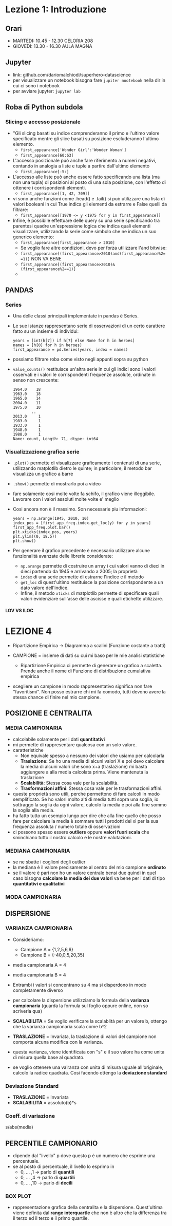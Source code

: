 # Lezione 1: Introduzione
## Orari
- MARTEDI: 10.45 - 12.30 CELORIA 208
- GIOVEDI: 13.30 - 16.30 AULA MAGNA

## Jupyter
- link: github.com/dariomalchiodi/superhero-datascience
- per visualizzare un notebook bisogna fare `jupiter nootebook` nella dir in cui ci sono i notebook
- per avviare jupyter: `jupyter lab`

## Roba di Python subdola
### Slicing e accesso posizionale
- "Gli slicing basati su indice comprenderanno il primo e l'ultimo valore specificato mentre gli slice basati su posizione escluderanno l'ultimo elemento.
    - ```first_appearance['Wonder Girl':'Wonder Woman']```
    - ```first_appearance[60:63]```
- L'accesso posizionale può anche fare riferimento a numeri negativi, contando in analogia a liste e tuple a partire dall'ultimo elemento
    - ```first_appearance[-5:]```
- L'accesso alle liste può anche essere fatto specificando una lista (ma non una tupla) di posizioni al posto di una sola posizione, con l'effetto di ottenere i corrispondenti elementi.
    - ```first_appearance[[1, 42, 709]]```
- vi sono anche funzioni come .head() e .tail()
si può utilizzare una lista di valori booleani in cui True indica gli elementi da estrarre e False quelli da filtrare:
    - ```first_appearance[[1970 <= y <1975 for y in first_appearance]]```
- Infine, è possibile effettuare delle query su una serie specificando tra parentesi quadre un'espressione logica che indica quali elementi visualizzare, utilizzando la serie come simbolo che ne indica un suo generico elemento:
    - ```first_appearance[first_appearance > 2010]```
    - Se voglio fare altre condizioni, devo per forza utilizzare l'and bitwise:
    - ```first_appearance[(first_appearance>2010)and(first_appearance%2==1)]``` NON VA BENE
    - ```first_appearance[(first_appearance>2010)&(first_appearance%2==1)]```
    -  

  
## PANDAS
### Series
- Una delle classi principali implementate in pandas è Series.
- Le sue istanze rappresentano serie di osservazioni di un certo carattere fatto su un insieme di individui:
    ```
    years = [int(h[7]) if h[7] else None for h in heroes]
    names = [h[0] for h in heroes]
    first_appearance = pd.Series(years, index = names)
    ```
- possiamo filtrare roba come visto negli appunti sopra su python
- ```value_counts()``` restituisce un'altra serie in cui gli indici sono i valori osservati e i valori le corrispondenti frequenze assolute, ordinate in senso non crescente:

    ```
    1964.0    18
    1963.0    18
    1965.0    14
    2004.0    11
    1975.0    10
            ..
    2013.0     1
    1983.0     1
    1933.0     1
    1948.0     1
    1988.0     1
    Name: count, Length: 71, dtype: int64
    ```
### Visualizzazione grafica serie
- ```.plot()``` permette di visualizzare graficamente i contenuti di una serie, utilizzando matplotlib dietro le quinte; in particolare, il metodo bar visualizza un grafico a barre
- ```.show()``` permette di mostrarlo poi a video
- fare solamente cosi molte volte fa schifo, il grafico viene illeggibile. Lavorare con i valori assoluti molte volte e' meglio
- Cosi ancora non è il massimo. Son necessarie piu informazioni:

    ```
    years = np.arange(1945, 2010, 10)
    index_pos = [first_app_freq.index.get_loc(y) for y in years]
    first_app_freq.plot.bar()
    plt.xticks(index_pos, years)
    plt.ylim((0, 18.5))
    plt.show()
    ```
- Per generare il grafico precedente è necessario utilizzare alcune funzionalità avanzate delle librerie considerate: 
  - `np.arange` permette di costruire un array i cui valori vanno di dieci in dieci partendo da 1945 e arrivando a 2005; la proprietà 
  - `index` di una serie permette di estrarne l'indice e il metodo 
  - `get_loc` di quest'ultimo restituisce la posizione corrispondente a un dato valore dell'indice. 
  - Infine, il metodo `xticks` di matplotlib permette di specificare quali valori evidenziare sull'asse delle ascisse e quali etichette utilizzare.
#### LOV VS ILOC

# LEZIONE 4

- Ripartizione Empirica -> Diagramma a scalini (Funzione costante a tratti)
- CAMPIONE = insieme di dati su cui mi baso per le mie analisi statistiche
    - Ripartizione Empirica ci permette di generare un grafico a scaletta. Prende anche il nome di Funzione di distribuzione cumulativa empirica

- scegliere un campione in modo rappresentativo significa non fare "favoritismi". Non posso estrarre chi mi fa comodo, tutti devono avere la stessa chance di finire nel mio campione.

## POSIZIONE E CENTRALITA
### MEDIA CAMPIONARIA
- calcolabile solamente per i dati **quantitativi**
- mi permette di rappresentare qualcosa con un solo valore.
- caratteristiche
    - Non equivale spesso a nessuno dei valori che usiamo per calcolarla
    - **Traslazione:** Se ho una media di alcuni valori X e poi devo calcolare la media di alcuni valori che sono x+a (traslazione) mi basta aggiungere a alla media calcolata prima. Viene mantenuta la traslazione
    - **Scalabilità**: Stessa cosa vale per la scalabilità. 
    - **Trasformazioni affini**: Stessa cosa vale per le trasformazioni affini.
- queste proprietà sono utili, perche permettono di fare calcoli in modo semplificato. Se ho valori molto alti di media tutti sopra una soglia, io sottraggo la soglia da ogni valore, calcolo la media e poi alla fine sommo la soglia alla media.
- ha fatto tutto un esempio lungo per dire che alla fine quello che posso fare per calcolare la media è sommare tutti i prodotti del xi per la sua frequenza assoluta / numero totale di osservazioni
- ci possono spesso essere **outliers** oppure **valori fuori scala** che sminchiano tutto il nostro calcolo e le nostre valutazioni.

### MEDIANA CAMPIONARIA
- se ne sbatte i coglioni degli outlier
- la mediana è il valore precisamente al centro del mio campione **ordinato**
- se il valore è pari non ho un valore centrale bensi due quindi in quel caso bisogna **calcolare la media dei due valori**
va bene per i dati di tipo **quantitativi e qualitativi**

### MODA CAMPIONARIA


## DISPERSIONE
### VARIANZA CAMPIONARIA
- Consideriamo:
    - Campione A = {1,2,5,6,6}
    - Campione B = {-40,0,5,20,35}

- media campionaria A = 4
- media campionaria B = 4
- Entrambi i valori si concentrano su 4 ma si disperdono in modo completamente diverso
- per calcolare la dispersione utilizziamo la formula della **varianza campionaria** (guarda la formula sul foglio oppure online, non so scriverla qua)
-  **SCALABILITA** = Se voglio verificare la scalablità per un valore b, ottengo che la varianza campionaria scala come b^2
- **TRASLAZIONE** = Invariata, la traslazione di valori del campione non comporta alcuna modifica con la varianza.
- questa varianza, viene identificata con "s" e il suo valore ha come unita di misura quella base al quadrato. 
- se voglio ottenere una vairanza con unita di misura uguale all'originale, calcolo la radice quadrata. Cosi facendo ottengo la **deviazione standard**

### Deviazione Standard
- **TRASLAZIONE** = Invariata
- **SCALABILITA** = assoluto(b)*s

### Coeff. di variazione

s/abs(media)

## PERCENTILE CAMPIONARIO
- dipende dal "livello" p dove questo p è un numero che esprime una percentuale.
- se al posto di percentuale, il livello lo esprimo in
    - 0, ... ,1  -> parlo di **quantili**
    - 0, ... ,4 ->  parlo di **quartili**
    - 0, ... ,10 -> parlo di **decili**

### BOX PLOT
- rappresentazione grafica della centralita e la dispersione. Quest'ultima viene definita dal **range interquartle** che non è altro che la differenza tra il terzo ed il terzo e il primo quartile.